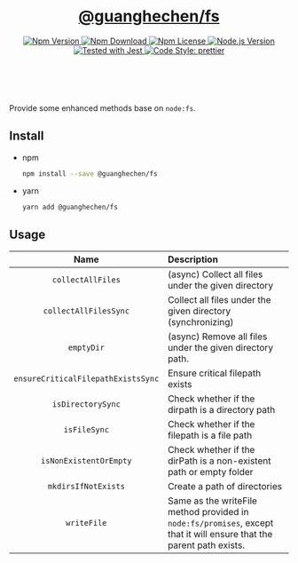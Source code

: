 <header>
  <h1 align="center">
    <a href="https://github.com/guanghechen/node-scaffolds/tree/@guanghechen/fs@1.0.4/packages/fs#readme">@guanghechen/fs</a>
  </h1>
  <div align="center">
    <a href="https://www.npmjs.com/package/@guanghechen/fs">
      <img
        alt="Npm Version"
        src="https://img.shields.io/npm/v/@guanghechen/fs.svg"
      />
    </a>
    <a href="https://www.npmjs.com/package/@guanghechen/fs">
      <img
        alt="Npm Download"
        src="https://img.shields.io/npm/dm/@guanghechen/fs.svg"
      />
    </a>
    <a href="https://www.npmjs.com/package/@guanghechen/fs">
      <img
        alt="Npm License"
        src="https://img.shields.io/npm/l/@guanghechen/fs.svg"
      />
    </a>
    <a href="https://github.com/nodejs/node">
      <img
        alt="Node.js Version"
        src="https://img.shields.io/node/v/@guanghechen/fs"
      />
    </a>
    <a href="https://github.com/facebook/jest">
      <img
        alt="Tested with Jest"
        src="https://img.shields.io/badge/tested_with-jest-9c465e.svg"
      />
    </a>
    <a href="https://github.com/prettier/prettier">
      <img
        alt="Code Style: prettier"
        src="https://img.shields.io/badge/code_style-prettier-ff69b4.svg?style=flat-square"
      />
    </a>
  </div>
</header>
<br/>

Provide some enhanced methods base on `node:fs`.

## Install

* npm

  ```bash
  npm install --save @guanghechen/fs
  ```

* yarn

  ```bash
  yarn add @guanghechen/fs
  ```

## Usage

Name                                | Description
:----------------------------------:|:----------------------------------------------------------------
`collectAllFiles`                   | (async) Collect all files under the given directory
`collectAllFilesSync`               | Collect all files under the given directory (synchronizing)
`emptyDir`                          | (async) Remove all files under the given directory path.
`ensureCriticalFilepathExistsSync`  | Ensure critical filepath exists
`isDirectorySync`                   | Check whether if the dirpath is a directory path
`isFileSync`                        | Check whether if the filepath is a file path
`isNonExistentOrEmpty`              | Check whether if the dirPath is a non-existent path or empty folder
`mkdirsIfNotExists`                 | Create a path of directories
`writeFile`                         | Same as the writeFile method provided in `node:fs/promises`, except that it will ensure that the parent path exists.


[homepage]: https://github.com/guanghechen/node-scaffolds/tree/@guanghechen/fs@1.0.4/packages/fs#readme
